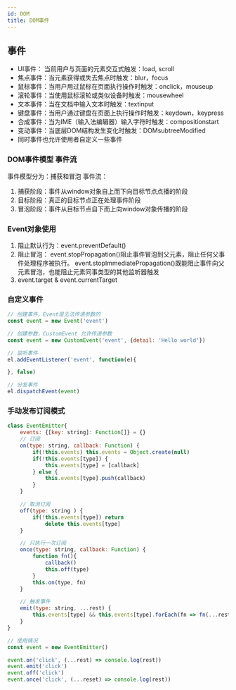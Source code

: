 ```yaml
---
id: DOM
title: DOM事件
---
```

## 事件
- UI事件： 当前用户与页面的元素交互式触发：load, scroll
- 焦点事件：当元素获得或失去焦点时触发：blur，focus
- 鼠标事件：当用户用过鼠标在页面执行操作时触发：onclick，mouseup
- 滚轮事件：当使用鼠标滚轮或类似设备时触发：mousewheel
- 文本事件：当在文档中输入文本时触发：textinput
- 键盘事件：当用户通过键盘在页面上执行操作时触发：keydown，keypress
- 合成事件：当为IME（输入法编辑器）输入字符时触发：compositionstart
- 变动事件：当底层DOM结构发生变化时触发：DOMsubtreeModified
- 同时事件也允许使用者自定义一些事件

### DOM事件模型 事件流
事件模型分为：捕获和冒泡
事件流： 
1. 捕获阶段：事件从window对象自上而下向目标节点点播的阶段
2. 目标阶段：真正的目标节点正在处理事件阶段
3. 冒泡阶段：事件从目标节点自下而上向window对象传播的阶段

### Event对象使用
1. 阻止默认行为：event.preventDefault()
2. 阻止冒泡：
    event.stopPropagation()阻止事件冒泡到父元素，阻止任何父事件处理程序被执行。
    event.stopImmediatePropagation()既能阻止事件向父元素冒泡，也能阻止元素同事类型的其他监听器触发
3. event.target & event.currentTarget



### 自定义事件
```js
// 创建事件，Event是无法传递参数的
const event = new Event('event')

// 创建参数，CustomEvent 允许传递参数
const event = new CustomEvent('event', {detail: 'Hello world'})

// 监听事件
el.addEventListener('event', function(e){

}, false)

// 分发事件
el.dispatchEvent(event)
```
### 手动发布订阅模式
```js
class EventEmitter{
    events: {[key: string]: Function[]} = {}
    // 订阅
    on(type: string, callback: Function) {
        if(!this.events) this.events = Object.create(null)
        if(!this.events[type]) {
            this.events[type] = [callback]
        } else {
            this.events[type].push(callback)
        }
    }

    // 取消订阅
    off(type: string ) {
        if(!this.events[type]) return 
            delete this.events[type]
    }

    // 只执行一次订阅
    once(type: string, callback: Function) {
        function fn(){
            callback()
            this.off(type)
        }
        this.on(type, fn)
    }

    // 触发事件
    emit(type: string, ...rest) {
        this.events[type] && this.events[type].forEach(fn => fn(...rest))
    }
}

// 使用情况
const event = new EventEmitter()

event.on('click', (...rest) => console.log(rest))
event.emit('click')
event.off('click')
event.once('click', (...reset) => console.log(rest))
```